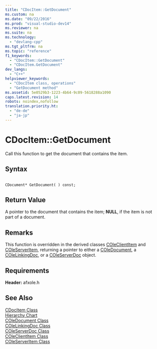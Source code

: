 ```yaml
---
title: "CDocItem::GetDocument"
ms.custom: na
ms.date: "09/22/2016"
ms.prod: "visual-studio-dev14"
ms.reviewer: na
ms.suite: na
ms.technology: 
  - "devlang-cpp"
ms.tgt_pltfrm: na
ms.topic: "reference"
f1_keywords: 
  - "CDocItem::GetDocument"
  - "CDocItem.GetDocument"
dev_langs: 
  - "C++"
helpviewer_keywords: 
  - "CDocItem class, operations"
  - "GetDocument method"
ms.assetid: 5e0529b3-1223-4b64-9c09-5618288a1090
caps.latest.revision: 14
robots: noindex,nofollow
translation.priority.ht: 
  - "de-de"
  - "ja-jp"
---
```

# CDocItem::GetDocument
Call this function to get the document that contains the item.  
  
## Syntax  
  
```  
  
CDocument* GetDocument( ) const;  
```  
  
## Return Value  
 A pointer to the document that contains the item; **NULL**, if the item is not part of a document.  
  
## Remarks  
 This function is overridden in the derived classes [COleClientItem](../vs140/coleclientitem-class.md) and [COleServerItem](../vs140/coleserveritem-class.md), returning a pointer to either a [COleDocument](../vs140/coledocument-class.md), a [COleLinkingDoc](../vs140/colelinkingdoc-class.md), or a [COleServerDoc](../vs140/coleserverdoc-class.md) object.  
  
## Requirements  
 **Header:** afxole.h  
  
## See Also  
 [CDocItem Class](../vs140/cdocitem-class.md)   
 [Hierarchy Chart](../vs140/hierarchy-chart.md)   
 [COleDocument Class](../vs140/coledocument-class.md)   
 [COleLinkingDoc Class](../vs140/colelinkingdoc-class.md)   
 [COleServerDoc Class](../vs140/coleserverdoc-class.md)   
 [COleClientItem Class](../vs140/coleclientitem-class.md)   
 [COleServerItem Class](../vs140/coleserveritem-class.md)